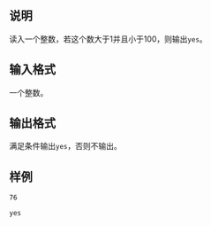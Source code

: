 <h2>说明</h2>

读入一个整数，若这个数大于$1$并且小于$100$，则输出<code>yes</code>。
<h2>输入格式</h2>

一个整数。

<h2>输出格式</h2>

满足条件输出<code>yes</code>，否则不输出。

<h2>样例</h2>
<pre><code class="language-input1">76</code></pre><pre><code class="language-output1">yes</code></pre>
